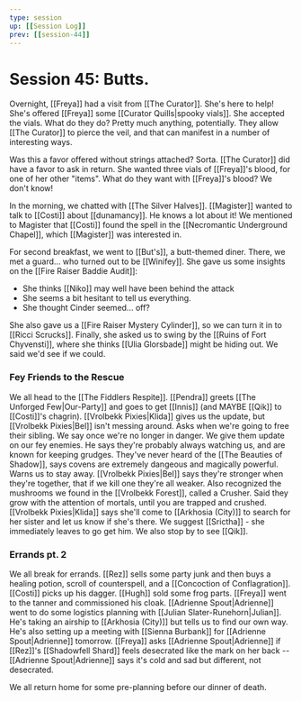 ```yaml
---
type: session
up: [[Session Log]]
prev: [[session-44]]
---
```


# Session 45: Butts.

Overnight, [[Freya]] had a visit from [[The Curator]]. She's here to help! She's offered [[Freya]] some [[Curator Quills|spooky vials]]. She accepted the vials. What do they do? Pretty much anything, potentially. They allow [[The Curator]] to pierce the veil, and that can manifest in a number of interesting ways. 

Was this a favor offered without strings attached? Sorta. [[The Curator]] did have a favor to ask in return. She wanted three vials of [[Freya]]'s blood, for one of her other "items". What do they want with [[Freya]]'s blood? We don't know! 

In the morning, we chatted with [[The Silver Halves]]. [[Magister]] wanted to talk to [[Costi]] about [[dunamancy]]. He knows a lot about it! We mentioned to Magister that [[Costi]] found the spell in the [[Necromantic Underground Chapel]], which [[Magister]] was interested in. 

For second breakfast, we went to [[But's]], a butt-themed diner. There, we met a guard... who turned out to be [[Winifey]]. She gave us some insights on the [[Fire Raiser Baddie Audit]]:
- She thinks [[Niko]] may well have been behind the attack
- She seems a bit hesitant to tell us everything.
- She thought Cinder seemed... off? 

She also gave us a [[Fire Raiser Mystery Cylinder]], so we can turn it in to [[Ricci Scrucks]]. Finally, she asked us to swing by the [[Ruins of Fort Chyvensti]], where she thinks [[Ulia Glorsbade]] might be hiding out. We said we'd see if we could. 


### Fey Friends to the Rescue
We all head to the [[The Fiddlers Respite]]. [[Pendra]] greets [[The Unforged Few|Our-Party]] and goes to get [[Innis]] (and MAYBE [[Qik]] to [[Costi]]'s chagrin). [[Vrolbekk Pixies|Klida]] gives us the update, but [[Vrolbekk Pixies|Bel]] isn't messing around. Asks when we're going to free their sibling. We say once we're no longer in danger. We give them update on our fey enemies. He says they're probably always watching us, and are known for keeping grudges. They've never heard of the [[The Beauties of Shadow]], says covens are extremely dangeous and magically powerful. Warns us to stay away. [[Vrolbekk Pixies|Bel]] says they're stronger when they're together, that if we kill one they're all weaker. Also recognized the mushrooms we found in the [[Vrolbekk Forest]], called a Crusher. Said they grow with the attention of mortals, until you are trapped and crushed. [[Vrolbekk Pixies|Klida]] says she'll come to [[Arkhosia (City)]] to search for her sister and let us know if she's there. We suggest [[Srictha]] - she immediately leaves to go get him. We also stop by to see [[Qik]]. 

### Errands pt. 2
We all break for errands. [[Rez]] sells some party junk and then buys a healing potion, scroll of counterspell, and a [[Concoction of Conflagration]]. [[Costi]] picks up his dagger. [[Hugh]] sold some frog parts. [[Freya]] went to the tanner and commissioned his cloak. [[Adrienne Spout|Adrienne]] went to do some logistics planning with [[Julian Slater-Runehorn|Julian]].  He's taking an airship to [[Arkhosia (City)]] but tells us to find our own way. He's also setting up a meeting with [[Sienna Burbank]] for [[Adrienne Spout|Adrienne]] tomorrow. [[Freya]] asks [[Adrienne Spout|Adrienne]] if [[Rez]]'s [[Shadowfell Shard]] feels desecrated like the mark on her back -- [[Adrienne Spout|Adrienne]] says it's cold and sad but different, not desecrated. 

We all return home for some pre-planning before our dinner of death. 